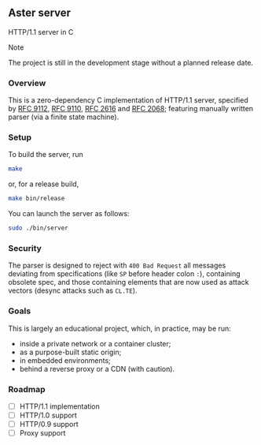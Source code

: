 Aster server
------------
HTTP/1.1 server in C

> [!NOTE]
> The project is still in the development stage without a planned release date.

### Overview
This is a zero-dependency C implementation of HTTP/1.1 server, specified by
[RFC 9112](https://www.rfc-editor.org/info/rfc9112),
[RFC 9110](https://www.rfc-editor.org/info/rfc9110),
[RFC 2616](https://www.rfc-editor.org/info/rfc2616) and
[RFC 2068](https://www.rfc-editor.org/info/rfc2068); featuring manually written
parser (via a finite state machine).

### Setup
To build the server, run
```sh
make
```
or, for a release build,
```sh
make bin/release
```
You can launch the server as follows:
```sh
sudo ./bin/server
```

### Security
The parser is designed to reject with `400 Bad Request` all messages deviating
from specifications (like `SP` before header colon `:`), containing obsolete
spec, and those containing elements that are now used as attack vectors (desync
attacks such as `CL.TE`).

### Goals
This is largely an educational project, which, in practice, may be run:
- inside a private network or a container cluster;
- as a purpose-built static origin;
- in embedded environments;
- behind a reverse proxy or a CDN (with caution).

### Roadmap
- [ ] HTTP/1.1 implementation
- [ ] HTTP/1.0 support
- [ ] HTTP/0.9 support
- [ ] Proxy support
